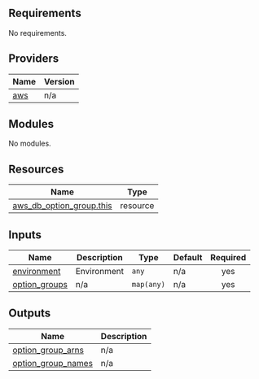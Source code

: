 <!-- BEGIN_TF_DOCS -->
## Requirements

No requirements.

## Providers

| Name | Version |
|------|---------|
| <a name="provider_aws"></a> [aws](#provider\_aws) | n/a |

## Modules

No modules.

## Resources

| Name | Type |
|------|------|
| [aws_db_option_group.this](https://registry.terraform.io/providers/hashicorp/aws/latest/docs/resources/db_option_group) | resource |

## Inputs

| Name | Description | Type | Default | Required |
|------|-------------|------|---------|:--------:|
| <a name="input_environment"></a> [environment](#input\_environment) | Environment | `any` | n/a | yes |
| <a name="input_option_groups"></a> [option\_groups](#input\_option\_groups) | n/a | `map(any)` | n/a | yes |

## Outputs

| Name | Description |
|------|-------------|
| <a name="output_option_group_arns"></a> [option\_group\_arns](#output\_option\_group\_arns) | n/a |
| <a name="output_option_group_names"></a> [option\_group\_names](#output\_option\_group\_names) | n/a |
<!-- END_TF_DOCS -->